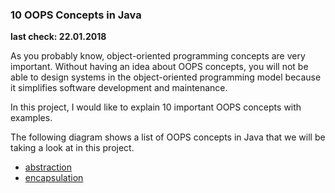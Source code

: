 ### 10 OOPS Concepts in Java

**last check: 22.01.2018**

As you probably know, object-oriented programming concepts are very important. Without having an idea about OOPS concepts,
you will not be able to design systems in the object-oriented programming model because it simplifies software development and maintenance.

In this project, I would like to explain 10 important OOPS concepts with examples.

The following diagram shows a list of OOPS concepts in Java that we will be taking a look at in this project.

* [abstraction]
* [encapsulation]

[abstraction]: https://github.com/wgcisotto/java_Object-Oriented-Design-Tutorial/tree/master/src/main/java/com/wgcisotto/ood/concepts/abstraction
[encapsulation]: https://github.com/wgcisotto/java_Object-Oriented-Design-Tutorial/tree/master/src/main/java/com/wgcisotto/ood/concepts/encapsulation
